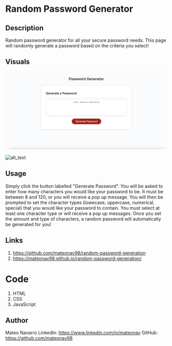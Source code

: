 # Random Password Generator

## Description

Random password generator for all your secure password needs. This page will randomly generate a password based on the criteria you select!  

## Visuals
![alt_text](webpageSC.png)

![alt_text](webpagerecording)

## Usage 

Simply click the button labelled "Generate Password". You will be asked to enter how many characters you would like your password to be. It must be between 8 and 120, or you will receive a pop up message. You will then be prompted to set the character types (lowecase, uppercase, numerical, special) that you would like your password to contain. You must select at least one character type or will receive a pop up messages. Once you set the amount and type of characters, a random password will automatically be generated for you!

## Links

1. https://github.com/mateonav98/random-password-generation
2. https://mateonav98.github.io/random-password-generation/

# Code

1. HTML
2. CSS
3. JavaScript

## Author

Mateo Navarro
LinkedIn: https://www.linkedin.com/in/mateonav
GitHub: https://github.com/mateonav98